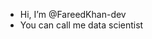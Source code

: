 - Hi, I’m @FareedKhan-dev
- You can call me data scientist

<!---
FareedKhan-dev/FareedKhan-dev is a ✨ special ✨ repository because its `README.md` (this file) appears on your GitHub profile.
You can click the Preview link to take a look at your changes.
--->

